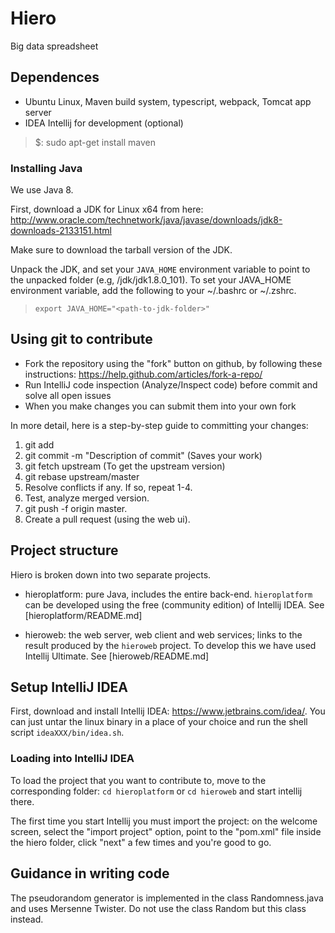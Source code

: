 # Hiero
Big data spreadsheet

## Dependences

* Ubuntu Linux, Maven build system, typescript, webpack, Tomcat app server
* IDEA Intellij for development (optional)

> $: sudo apt-get install maven

### Installing Java

We use Java 8.

First, download a JDK for Linux x64 from here: http://www.oracle.com/technetwork/java/javase/downloads/jdk8-downloads-2133151.html

Make sure to download the tarball version of the JDK.

Unpack the JDK, and set your `JAVA_HOME` environment variable to point
to the unpacked folder (e.g, <fully qualified path
to>/jdk/jdk1.8.0_101). To set your JAVA_HOME environment variable, add
the following to your ~/.bashrc or ~/.zshrc.

> ```export JAVA_HOME="<path-to-jdk-folder>"```

## Using git to contribute

* Fork the repository using the "fork" button on github, by following these instructions:
https://help.github.com/articles/fork-a-repo/
* Run IntelliJ code inspection (Analyze/Inspect code) before commit and solve all open issues
* When you make changes you can submit them into your own fork

In more detail, here is a step-by-step guide to committing your changes:

1. git add <files that changed>
2. git commit -m "Description of commit" (Saves your work)
3. git fetch upstream (To get the upstream version)
4. git rebase upstream/master
5. Resolve conflicts if any. If so, repeat 1-4.
6. Test, analyze merged version.
7. git push -f origin master.
8. Create a pull request (using the web ui).

## Project structure

Hiero is broken down into two separate projects.

* hieroplatform: pure Java, includes the entire back-end.  `hieroplatform` can be
developed using the free (community edition) of Intellij IDEA.  See
[hieroplatform/README.md]

* hieroweb: the web server, web client and web services; links to the
result produced by the `hieroweb` project.  To develop this we have
used Intellij Ultimate.  See [hieroweb/README.md]

## Setup IntelliJ IDEA

First, download and install Intellij IDEA:
https://www.jetbrains.com/idea/.  You can just untar the linux binary
in a place of your choice and run the shell script
`ideaXXX/bin/idea.sh`.

### Loading into IntelliJ IDEA

To load the project that you want to contribute to, move to the
corresponding folder: `cd hieroplatform` or `cd hieroweb` and start
intellij there.

The first time you start Intellij you must import the project: on the
welcome screen, select the "import project" option, point to the
"pom.xml" file inside the hiero folder, click "next" a few times and
you're good to go.

## Guidance in writing code

The pseudorandom generator is implemented in the class Randomness.java and uses
Mersenne Twister.  Do not use the class Random but this class instead.
